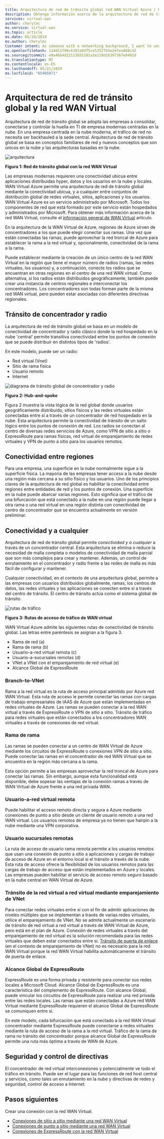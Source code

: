 ```yaml
---
title: Arquitectura de red de tránsito global red WAN Virtual Azure | Microsoft Docs
description: Obtenga información acerca de la arquitectura de red de tránsito global para la red WAN Virtual
services: virtual-wan
author: cherylmc
ms.service: virtual-wan
ms.topic: article
ms.date: 05/20/2019
ms.author: cherylmc
Customer intent: As someone with a networking background, I want to understand global transit network architecture as it relates to Virtual WAN.
ms.openlocfilehash: 114d11f98c6181a03f5ce52527b5e2efea468c42
ms.sourcegitcommit: e9a46b4d22113655181a3e219d16397367e8492d
ms.translationtype: MT
ms.contentlocale: es-ES
ms.lasthandoff: 05/21/2019
ms.locfileid: "65965971"
---
```

# <a name="global-transit-network-architecture-and-virtual-wan"></a>Arquitectura de red de tránsito global y la red WAN Virtual

Arquitectura de red de tránsito global se adopta las empresas a consolidar, conectarse y controlar la huella en TI de empresa modernas centradas en la nube. En una empresa centrada en la nube moderna, el tráfico de red no necesita ser backhauled a la sede central. Arquitectura de red de tránsito global se basa en conceptos familiares de red y nuevos conceptos que son únicos en la nube y las arquitecturas basadas en la nube.

![arquitectura](./media/virtual-wan-global-transit-network-architecture/architecture2.png)

**Figura 1: Red de tránsito global con la red WAN Virtual**

Las empresas modernas requieren una conectividad ubicua entre aplicaciones distribuidas hyper, datos y los usuarios en la nube y locales. WAN Virtual Azure permite una arquitectura de red de tránsito global mediante la conectividad ubicua, y a cualquier entre conjuntos de distribución global de redes virtuales, sitios, aplicaciones y los usuarios. WAN Virtual Azure es un servicio administrado por Microsoft. Todos los componentes de red que está formado por este servicio están hospedados y administrados por Microsoft. Para obtener más información acerca de la red WAN Virtual, consulte el [información general de WAN Virtual](virtual-wan-about.md) artículo.

En la arquitectura de la WAN Virtual de Azure, regiones de Azure sirven de concentradores a los que puede elegir conectar sus ramas. Una vez que están conectadas las ramas, puede aprovechar la red troncal de Azure para establecer la rama a la red virtual y, opcionalmente, conectividad de la rama a la rama.

Puede establecer mediante la creación de un único centro de la red WAN Virtual en la región que tiene el mayor número de radios (ramas, las redes virtuales, los usuarios) y, a continuación, conecte los radios que se encuentran en otras regiones en el centro de una red WAN virtual. Como alternativa, si los radios están distribuidos geográficamente, también puede crear una instancia de centros regionales e interconectar los concentradores. Los concentradores son todas forman parte de la misma red WAN virtual, pero pueden estar asociadas con diferentes directivas regionales.

## <a name="hub"></a>Tránsito de concentrador y radio

La arquitectura de red de tránsito global se basa en un modelo de conectividad de concentrador y radio clásico donde la red hospedado en la nube 'central' permite transitiva conectividad entre los puntos de conexión que se puede distribuir en distintos tipos de 'radios'.
  
En este modelo, puede ser un radio:

* Red virtual (Vnet)
* Sitio de rama física
* Usuario remoto
* Internet

![diagrama de tránsito global de concentrador y radio](./media/virtual-wan-global-transit-network-architecture/architecture.png)

**Figura 2: Hub-and-spoke**

Figura 2 muestra la vista lógica de la red global donde usuarios geográficamente distribuido, sitios físicos y las redes virtuales están conectadas entre sí a través de un concentrador de red hospedado en la nube. Esta arquitectura permite la conectividad de tránsito de un salto lógico entre los puntos de conexión de red. Los radios se conectan al centro de diversas redes servicios de Azure, como VPN de sitio a sitio o ExpressRoute para ramas físicas, red virtual de emparejamiento de redes virtuales y VPN de punto a sitio para los usuarios remotos.

## <a name="crossregion"></a>Conectividad entre regiones

Para una empresa, una superficie en la nube normalmente sigue a la superficie física. La mayoría de las empresas tener acceso a la nube desde una región más cercana a su sitio físico y los usuarios. Uno de los principios claves de la arquitectura de red global es habilitar la conectividad entre regiones entre entidades de red y los puntos de conexión. Una superficie en la nube puede abarcar varias regiones. Esto significa que el tráfico de una bifurcación que está conectado a la nube en una región puede llegar a otra rama o una red virtual en una región distinta con conectividad de centro de concentrador que se encuentra actualmente en versión preliminar.

## <a name="any"></a>Conectividad y a cualquier

Arquitectura de red de tránsito global permite *conectividad y a cualquier* a través de un concentrador central. Esta arquitectura se elimina o reduce la necesidad de malla completa o modelos de conectividad de malla parcial que son más complejos para crear y mantener. Además, un control de enrutamiento en el concentrador y radio frente a las redes de malla es más fácil de configurar y mantener.

Cualquier conectividad, en el contexto de una arquitectura global, permite a las empresas con usuarios distribuidos globalmente, ramas, los centros de datos, las redes virtuales y las aplicaciones se conecten entre sí a través del centro de tránsito. El centro de tránsito actúa como el sistema global de tránsito.

![rutas de tráfico](./media/virtual-wan-global-transit-network-architecture/trafficpath.png)

**Figura 3: Rutas de acceso de tráfico de WAN virtual**

WAN Virtual Azure admite las siguientes rutas de conectividad de tránsito global. Las letras entre paréntesis se asignan a la figura 3.

* Rama de red (a)  
* Rama de rama (b)
* Usuario-a-red virtual remota (c)
* Usuario-a-sucursales remotas (d)
* VNet a VNet con el emparejamiento de red virtual (e)
* Alcance Global de ExpressRoute 

### <a name="branchvnet"></a>Branch-to-VNet

Rama a la red virtual es la ruta de acceso principal admitido por Azure red WAN Virtual. Esta ruta de acceso le permite conectar las ramas con cargas de trabajo empresariales de IAAS de Azure que están implementadas en redes virtuales de Azure. Las ramas se pueden conectar a la red WAN virtual a través de ExpressRoute o VPN de sitio a sitio. Tránsito de tráfico para redes virtuales que están conectados a los concentradores WAN virtuales a través de conexiones de red virtual.

### <a name="branchbranch"></a>Rama de rama

Las ramas se pueden conectar a un centro de WAN Virtual de Azure mediante los circuitos de ExpressRoute o conexiones VPN de sitio a sitio. Puede conectar las ramas en el concentrador de red WAN Virtual que se encuentra en la región más cercana a la rama.

Esta opción permite a las empresas aprovechar la red troncal de Azure para conectar las ramas. Sin embargo, aunque esta funcionalidad está disponible, debe sopesar las ventajas de la conexión ramas a través de WAN Virtual de Azure frente a una red privada WAN.

### <a name="usertovnet"></a>Usuario-a-red virtual remota

Puede habilitar el acceso remoto directa y segura a Azure mediante conexiones de punto a sitio desde un cliente de usuario remoto a una red WAN virtual. Los usuarios remotos de empresa ya no tienen que hairpin a la nube mediante una VPN corporativa.

### <a name="usertobranch"></a>Usuario sucursales remotas

La ruta de acceso de usuario rama remota permite a los usuarios remotos que usan una conexión de punto a sitio a aplicaciones y cargas de trabajo de acceso de Azure en el entorno local si el tránsito a través de la nube. Esta ruta de acceso ofrece la flexibilidad de los usuarios remotos para las cargas de trabajo de acceso que están implementados en Azure y locales. Las empresas pueden habilitar el servicio de acceso remoto seguro basado en la nube central en WAN Virtual de Azure.

### <a name="vnetvnet"></a>Tránsito de la red virtual a red virtual mediante emparejamiento de VNet

Para conectar redes virtuales entre sí con el fin de admitir aplicaciones de niveles múltiples que se implementan a través de varias redes virtuales, utilice el emparejamiento de VNet. No se admite actualmente un escenario de tránsito de red virtual a red virtual a través de WAN Virtual de Azure, pero está en el plan de Azure. Conexión de redes virtuales a través del emparejamiento de red virtual es la solución recomendada para las redes virtuales que deben estar conectados entre sí. [Tránsito de puerta de enlace](../virtual-network/virtual-network-peering-overview.md#gateways-and-on-premises-connectivity) (en el contexto de emparejamiento de VNet) no es necesario para la red WAN Virtual porque la red WAN Virtual habilita automáticamente el tránsito de puerta de enlace.

### <a name="globalreach"></a>Alcance Global de ExpressRoute

ExpressRoute es una forma privada y resistente para conectar sus redes locales a Microsoft Cloud. Alcance Global de ExpressRoute es una característica del complemento de ExpressRoute. Con alcance Global, puede vincular los circuitos de ExpressRoute para realizar una red privada entre las redes locales. Las ramas que están conectadas a Azure red WAN Virtual mediante ExpressRoute requieren el alcance Global de ExpressRoute se comuniquen entre sí.

En este modelo, cada bifurcación que está conectado a la red WAN Virtual concentrador mediante ExpressRoute puede conectarse a redes virtuales mediante la ruta de acceso de la rama a la red virtual. Tráfico de la rama de rama no tránsito del concentrador porque alcance Global de ExpressRoute permite una ruta más óptima a través de WAN de Azure.

## <a name="security"></a>Seguridad y control de directivas

El concentrador de red virtual interconexiones y potencialmente ve todo el tráfico en tránsito. Puede ser el lugar para las funciones de red host central y servicios, como tales un enrutamiento en la nube y directivas de redes y seguridad, control de acceso a Internet.

## <a name="next-steps"></a>Pasos siguientes

Crear una conexión con la red WAN Virtual.

* [Conexiones de sitio a sitio mediante una red WAN Virtual](virtual-wan-site-to-site-portal.md)
* [Conexiones de punto a sitio mediante una red WAN Virtual](virtual-wan-point-to-site-portal.md)
* [Conexiones de ExpressRoute con la red WAN Virtual](virtual-wan-expressroute-portal.md)
